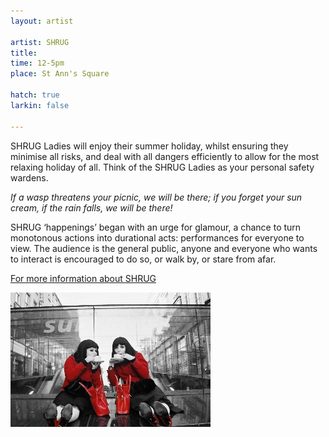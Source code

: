 ```yaml
---
layout: artist

artist: SHRUG
title: 
time: 12-5pm
place: St Ann's Square

hatch: true
larkin: false

---
```


SHRUG Ladies will enjoy their summer holiday, whilst ensuring they minimise all risks, and deal with all dangers efficiently to allow for the most relaxing holiday of all. Think of the SHRUG Ladies as your personal safety wardens.     

*If a wasp threatens your picnic, we will be there; if you forget your sun cream, if the rain falls, we will be there!*       

SHRUG ‘happenings’ began with an urge for glamour, a chance to turn monotonous actions into durational acts: performances for everyone to view. The audience is the general public, anyone and everyone who wants to interact is encouraged to do so, or walk by, or stare from afar.        

[For more information about SHRUG](http://www.shrugladies.com)    

![SHRUGl](SHRUG-1.jpg)